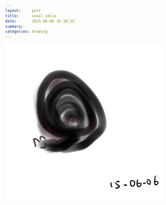 ```yaml
---
layout:     post
title:      snail smile
date:       2015-06-06 16:18:33
summary:    
categories: drawing
---
```

![snail smile](/images/blog/snail-smile.png "Do snails smile?")